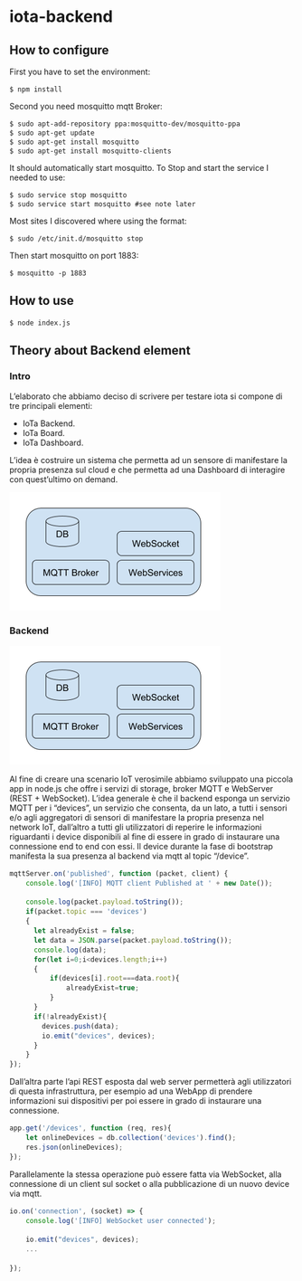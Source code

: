 # iota-backend

## How to configure

First you have to set the environment:

```
$ npm install
```

Second you need mosquitto mqtt Broker:

```
$ sudo apt-add-repository ppa:mosquitto-dev/mosquitto-ppa
$ sudo apt-get update
$ sudo apt-get install mosquitto
$ sudo apt-get install mosquitto-clients
```

It should automatically start mosquitto.
To Stop and start the service I needed to use:

```
$ sudo service stop mosquitto
$ sudo service start mosquitto #see note later
```

Most sites I discovered where using the format:

```
$ sudo /etc/init.d/mosquitto stop
```

Then start mosquitto on port 1883:

```
$ mosquitto -p 1883
```

## How to use

```
$ node index.js
```

## Theory about Backend element

### Intro
L’elaborato che abbiamo deciso di scrivere per testare iota si compone di tre principali elementi:
- IoTa Backend.
- IoTa Board.
- IoTa Dashboard.

L’idea è costruire un sistema che permetta ad un sensore di manifestare la propria presenza sul cloud 
e che permetta ad una Dashboard di interagire con quest’ultimo on demand.

![Schema dei soggetti](./img/schema_1.png)

### Backend

![Backend schema](./img/schema_1.png)

Al fine di creare una scenario IoT verosimile abbiamo sviluppato una piccola app in node.js che offre i servizi di storage, broker MQTT e WebServer (REST + WebSocket).
L’idea generale è che il backend esponga un servizio MQTT per i “devices”, un servizio che consenta, da un lato, a tutti i sensori e/o agli aggregatori di sensori di manifestare la propria presenza nel network IoT, dall’altro a tutti gli utilizzatori di reperire le informazioni riguardanti i device disponibili al fine di essere in grado di instaurare una connessione end to end con essi.
Il device durante la fase di bootstrap manifesta la sua presenza al backend via mqtt al topic “/device”.

```javascript
mqttServer.on('published', function (packet, client) {
    console.log('[INFO] MQTT client Published at ' + new Date());

    console.log(packet.payload.toString());
    if(packet.topic === 'devices')
    {
      let alreadyExist = false;
      let data = JSON.parse(packet.payload.toString());
      console.log(data);
      for(let i=0;i<devices.length;i++)
      {
          if(devices[i].root===data.root){
              alreadyExist=true;
          }
      }
      if(!alreadyExist){
        devices.push(data);
        io.emit("devices", devices);
      }
    }
});
```

Dall’altra parte l’api REST esposta dal web server permetterà agli utilizzatori di questa infrastruttura, per esempio ad una WebApp di prendere informazioni sui dispositivi per poi essere in grado di instaurare una connessione.

```javascript
app.get('/devices', function (req, res){
    let onlineDevices = db.collection('devices').find();
    res.json(onlineDevices);
});
```

Parallelamente la stessa operazione può essere fatta via WebSocket, alla connessione di un client sul socket o alla pubblicazione di un nuovo device via mqtt.

```javascript
io.on('connection', (socket) => {
    console.log('[INFO] WebSocket user connected');
  
    io.emit("devices", devices);
    ...

});
```